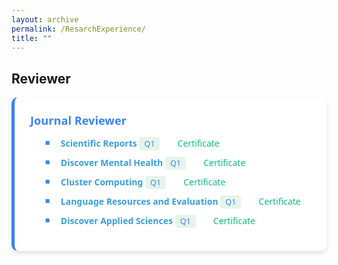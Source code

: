 ```yaml
---
layout: archive
permalink: /ResarchExperience/
title: ""
---
```


## Reviewer
<span style="font-family: 'Segoe UI', sans-serif; color: black;">
<div style="display: flex; flex-wrap: wrap; gap: 20px;">
  <div style="background-color: white; border-left: 5px solid #3b82f6; border-radius: 10px; padding: 25px; flex: 1 1 100%; max-width: 100%; box-shadow: 0 4px 6px rgba(0, 0, 0, 0.1);">
    <span style="color: #3b82f6; font-size: 1.3em; font-weight: bold;">Journal Reviewer</span>
    <ul style="font-family: 'Segoe UI', sans-serif; color: black; margin-top: 15px;">
      <li style="margin-bottom: 12px; list-style-type: none; position: relative; padding-left: 25px;">
        <span style="position: absolute; left: 0; color: #3b82f6; font-size: 0.9em;">■</span>
        <b style="color: #389EDA"><a href="https://www.nature.com/srep/about" style="color: #389EDA; text-decoration: none;">Scientific Reports</a></b> <span style="background-color: #e6f4ea; color: #3b82f6; padding: 2px 8px; border-radius: 4px; font-size: 0.9em;">Q1</span>
        <a href="https://drive.google.com/file/d/1vwkKi50DBHZ7H1KdyP38E0h2NBvIEegd/view?usp=sharing" style="color: #10b981; text-decoration: none; margin-left: 10px;"><span style="font-family: 'Font Awesome 5 Free'; font-weight: 900;">🔗</span> Certificate</a>
      </li>
      <li style="margin-bottom: 12px; list-style-type: none; position: relative; padding-left: 25px;">
        <span style="position: absolute; left: 0; color: #3b82f6; font-size: 0.9em;">■</span>
        <b style="color: #389EDA"><a href="https://link.springer.com/journal/44192" style="color: #389EDA; text-decoration: none;">Discover Mental Health</a></b> <span style="background-color: #e6f4ea; color: #3b82f6; padding: 2px 8px; border-radius: 4px; font-size: 0.9em;">Q1</span>
        <a href="https://drive.google.com/file/d/1roKjjf-UgFVb3kDrbtErU9At8475Ol3T/view?usp=sharing" style="color: #10b981; text-decoration: none; margin-left: 10px;"><span style="font-family: 'Font Awesome 5 Free'; font-weight: 900;">🔗</span> Certificate</a>
      </li>
      <li style="margin-bottom: 12px; list-style-type: none; position: relative; padding-left: 25px;">
        <span style="position: absolute; left: 0; color: #3b82f6; font-size: 0.9em;">■</span>
        <b style="color: #389EDA"><a href="https://link.springer.com/journal/10586" style="color: #389EDA; text-decoration: none;">Cluster Computing</a></b> <span style="background-color: #e6f4ea; color: #3b82f6; padding: 2px 8px; border-radius: 4px; font-size: 0.9em;">Q1</span>
        <a href="https://drive.google.com/file/d/1O4GV4zTsPmAilrRzqqo4qaz3I-mtEmJc/view?usp=sharing" style="color: #10b981; text-decoration: none; margin-left: 10px;"><span style="font-family: 'Font Awesome 5 Free'; font-weight: 900;">🔗</span> Certificate</a>
      </li>
      <li style="margin-bottom: 12px; list-style-type: none; position: relative; padding-left: 25px;">
        <span style="position: absolute; left: 0; color: #3b82f6; font-size: 0.9em;">■</span>
        <b style="color: #389EDA"><a href="https://link.springer.com/journal/10579" style="color: #389EDA; text-decoration: none;">Language Resources and Evaluation</a></b> <span style="background-color: #e6f4ea; color: #3b82f6; padding: 2px 8px; border-radius: 4px; font-size: 0.9em;">Q1</span>
        <a href="https://drive.google.com/file/d/1iy-3KVMfLs9NDebd2yN8eBV4gAV6we8g/view?usp=sharing" style="color: #10b981; text-decoration: none; margin-left: 10px;"><span style="font-family: 'Font Awesome 5 Free'; font-weight: 900;">🔗</span> Certificate</a>
      </li>
      <li style="margin-bottom: 12px; list-style-type: none; position: relative; padding-left: 25px;">
        <span style="position: absolute; left: 0; color: #3b82f6; font-size: 0.9em;">■</span>
        <b style="color: #389EDA"><a href="https://link.springer.com/journal/42452" style="color: #389EDA; text-decoration: none;">Discover Applied Sciences</a></b> <span style="background-color: #e6f4ea; color: #3b82f6; padding: 2px 8px; border-radius: 4px; font-size: 0.9em;">Q1</span>
        <a href="https://drive.google.com/file/d/1hlqteUqUvSxmOMc2xI3SHXHc3r59DIcO/view?usp=sharing" style="color: #10b981; text-decoration: none; margin-left: 10px;"><span style="font-family: 'Font Awesome 5 Free'; font-weight: 900;">🔗</span> Certificate</a>
      </li>
    </ul>
  </div>
</div>
